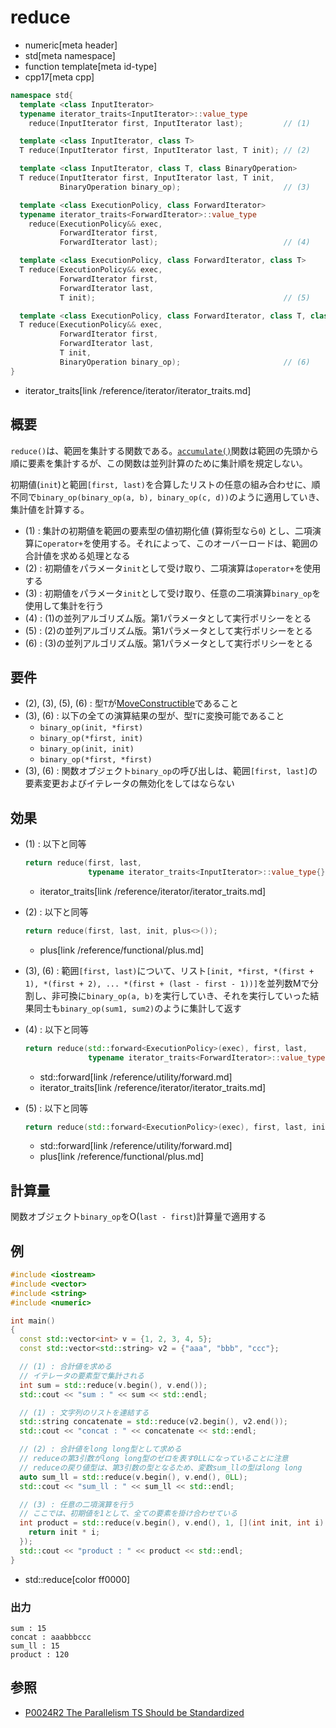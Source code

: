 # reduce
* numeric[meta header]
* std[meta namespace]
* function template[meta id-type]
* cpp17[meta cpp]

```cpp
namespace std{
  template <class InputIterator>
  typename iterator_traits<InputIterator>::value_type
    reduce(InputIterator first, InputIterator last);         // (1)

  template <class InputIterator, class T>
  T reduce(InputIterator first, InputIterator last, T init); // (2)

  template <class InputIterator, class T, class BinaryOperation>
  T reduce(InputIterator first, InputIterator last, T init,
           BinaryOperation binary_op);                       // (3)

  template <class ExecutionPolicy, class ForwardIterator>
  typename iterator_traits<ForwardIterator>::value_type
    reduce(ExecutionPolicy&& exec,
           ForwardIterator first,
           ForwardIterator last);                            // (4)

  template <class ExecutionPolicy, class ForwardIterator, class T>
  T reduce(ExecutionPolicy&& exec,
           ForwardIterator first,
           ForwardIterator last,
           T init);                                          // (5)

  template <class ExecutionPolicy, class ForwardIterator, class T, class BinaryOperation>
  T reduce(ExecutionPolicy&& exec,
           ForwardIterator first,
           ForwardIterator last,
           T init,
           BinaryOperation binary_op);                       // (6)
}
```
* iterator_traits[link /reference/iterator/iterator_traits.md]

## 概要
`reduce()`は、範囲を集計する関数である。[`accumulate()`](accumulate.md)関数は範囲の先頭から順に要素を集計するが、この関数は並列計算のために集計順を規定しない。

初期値(`init`)と範囲`[first, last)`を合算したリストの任意の組み合わせに、順不同で`binary_op(binary_op(a, b), binary_op(c, d))`のように適用していき、集計値を計算する。

- (1) : 集計の初期値を範囲の要素型の値初期化値 (算術型なら`0`) とし、二項演算に`operator+`を使用する。それによって、このオーバーロードは、範囲の合計値を求める処理となる
- (2) : 初期値をパラメータ`init`として受け取り、二項演算は`operator+`を使用する
- (3) : 初期値をパラメータ`init`として受け取り、任意の二項演算`binary_op`を使用して集計を行う
- (4) : (1)の並列アルゴリズム版。第1パラメータとして実行ポリシーをとる
- (5) : (2)の並列アルゴリズム版。第1パラメータとして実行ポリシーをとる
- (6) : (3)の並列アルゴリズム版。第1パラメータとして実行ポリシーをとる


## 要件
- (2), (3), (5), (6) : 型`T`が[MoveConstructible](/reference/concepts/MoveConstructible.md)であること
- (3), (6) : 以下の全ての演算結果の型が、型`T`に変換可能であること
    - `binary_op(init, *first)`
    - `binary_op(*first, init)`
    - `binary_op(init, init)`
    - `binary_op(*first, *first)`
- (3), (6) : 関数オブジェクト`binary_op`の呼び出しは、範囲`[first, last]`の要素変更およびイテレータの無効化をしてはならない


## 効果
- (1) : 以下と同等
    ```cpp
    return reduce(first, last,
                  typename iterator_traits<InputIterator>::value_type{});
    ```
    * iterator_traits[link /reference/iterator/iterator_traits.md]

- (2) : 以下と同等
    ```cpp
    return reduce(first, last, init, plus<>());
    ```
    * plus[link /reference/functional/plus.md]

- (3), (6) : 範囲`[first, last)`について、リスト`[init, *first, *(first + 1), *(first + 2), ... *(first + (last - first - 1))]`を並列数Mで分割し、非可換に`binary_op(a, b)`を実行していき、それを実行していった結果同士も`binary_op(sum1, sum2)`のように集計して返す

- (4) : 以下と同等
    ```cpp
    return reduce(std::forward<ExecutionPolicy>(exec), first, last,
                  typename iterator_traits<ForwardIterator>::value_type{});
    ```
    * std::forward[link /reference/utility/forward.md]
    * iterator_traits[link /reference/iterator/iterator_traits.md]

- (5) : 以下と同等
    ```cpp
    return reduce(std::forward<ExecutionPolicy>(exec), first, last, init, plus<>());
    ```
    * std::forward[link /reference/utility/forward.md]
    * plus[link /reference/functional/plus.md]


## 計算量
関数オブジェクト`binary_op`をO(`last - first`)計算量で適用する


## 例
```cpp example
#include <iostream>
#include <vector>
#include <string>
#include <numeric>

int main()
{
  const std::vector<int> v = {1, 2, 3, 4, 5};
  const std::vector<std::string> v2 = {"aaa", "bbb", "ccc"};

  // (1) : 合計値を求める
  // イテレータの要素型で集計される
  int sum = std::reduce(v.begin(), v.end());
  std::cout << "sum : " << sum << std::endl;

  // (1) : 文字列のリストを連結する
  std::string concatenate = std::reduce(v2.begin(), v2.end());
  std::cout << "concat : " << concatenate << std::endl;

  // (2) : 合計値をlong long型として求める
  // reduceの第3引数がlong long型のゼロを表す0LLになっていることに注意
  // reduceの戻り値型は、第3引数の型となるため、変数sum_llの型はlong long
  auto sum_ll = std::reduce(v.begin(), v.end(), 0LL);
  std::cout << "sum_ll : " << sum_ll << std::endl;

  // (3) : 任意の二項演算を行う
  // ここでは、初期値を1として、全ての要素を掛け合わせている
  int product = std::reduce(v.begin(), v.end(), 1, [](int init, int i) {
    return init * i;
  });
  std::cout << "product : " << product << std::endl;
}
```
* std::reduce[color ff0000]

### 出力
```
sum : 15
concat : aaabbbccc
sum_ll : 15
product : 120
```


## 参照
- [P0024R2 The Parallelism TS Should be Standardized](http://www.open-std.org/jtc1/sc22/wg21/docs/papers/2016/p0024r2.html)
